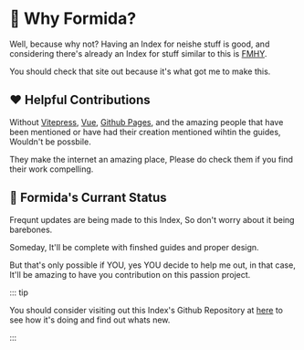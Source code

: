 # 🤔 Why Formida?

Well, because why not? Having an Index for neishe stuff is good, and considering there's already an Index for stuff similar to this is [FMHY](https://fmhy.net/).

You should check that site out because it's what got me to make this.

## ❤️ Helpful Contributions

Without [Vitepress](https://vitepress.dev/), [Vue](https://vuejs.org/), [Github Pages](https://pages.github.com/), and the amazing people that have been mentioned or have had their creation mentioned wihtin the guides, Wouldn't be possbile.

They make the internet an amazing place, Please do check them if you find their work compelling.

## 🦭 Formida's Currant Status

Frequnt updates are being made to this Index, So don't worry about it being barebones.

Someday, It'll be complete with finshed guides and proper design.

But that's only possible if YOU, yes YOU decide to help me out, in that case, It'll be amazing to have you contribution on this passion project.

::: tip

You should consider visiting out this Index's Github Repository at [here](https://github.com/Tarfist/Formida-Project) to see how it's doing and find out whats new.

:::
